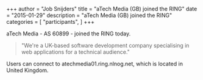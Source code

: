 +++
author = "Job Snijders"
title = "aTech Media (GB) joined the RING"
date = "2015-01-29"
description = "aTech Media (GB) joined the RING"
categories = [
    "participants",
]
+++

aTech Media - AS 60899 - joined the RING today. 

> "We're a UK-based software development company specialising in web applications for a technical audience."

Users can connect to atechmedia01.ring.nlnog.net, which is located in United Kingdom.

